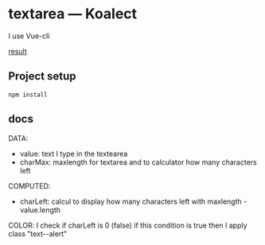 # textarea — Koalect
I use Vue-cli

[result](https://vigilant-wilson-97b24f.netlify.com)
## Project setup
```
npm install
```
## docs

DATA:
 - value: text I type in the textearea
 - charMax: maxlength for textarea and to calculator how many characters left

COMPUTED:
 - charLeft: calcul to display how many characters left with maxlength - value.length

COLOR: I check if charLeft is 0 (false) if this condition is true then I apply class "text--alert"

